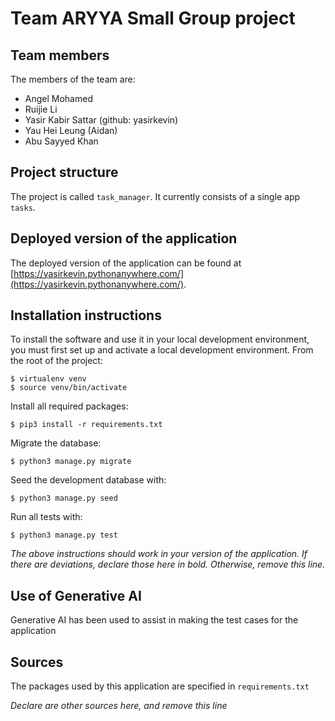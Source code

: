 # Team ARYYA Small Group project

## Team members
The members of the team are:
- Angel Mohamed
- Ruijie Li
- Yasir Kabir Sattar (github: yasirkevin)
- Yau Hei Leung (Aidan)
- Abu Sayyed Khan

## Project structure
The project is called `task_manager`.  It currently consists of a single app `tasks`.

## Deployed version of the application
The deployed version of the application can be found at [https://yasirkevin.pythonanywhere.com/](https://yasirkevin.pythonanywhere.com/).

## Installation instructions
To install the software and use it in your local development environment, you must first set up and activate a local development environment.  From the root of the project:

```
$ virtualenv venv
$ source venv/bin/activate
```

Install all required packages:

```
$ pip3 install -r requirements.txt
```

Migrate the database:

```
$ python3 manage.py migrate
```

Seed the development database with:

```
$ python3 manage.py seed
```

Run all tests with:
```
$ python3 manage.py test
```

*The above instructions should work in your version of the application.  If there are deviations, declare those here in bold.  Otherwise, remove this line.*

## Use of Generative AI
Generative AI has been used to assist in making the test cases for the application

## Sources
The packages used by this application are specified in `requirements.txt`

*Declare are other sources here, and remove this line*
